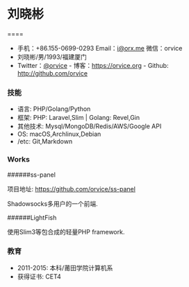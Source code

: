 # 刘晓彬 
====
  

 - 手机：+86.155-0699-0293 Email：i@orx.me  微信：orvice  
 - 刘晓彬/男/1993/福建厦门 
 - Twitter：[@orvice](https://twitter.com/orvice)  - 博客：https://orvice.org  - Github: http://github.com/orvice
 
### 技能

* 语言: PHP/Golang/Python 
* 框架: PHP: Laravel,Slim | Golang: Revel,Gin
* 其他技术: Mysql/MongoDB/Redis/AWS/Google API
* OS: macOS,Archlinux,Debian
* /etc: Git,Markdown  

### Works 

######ss-panel

项目地址: https://github.com/orvice/ss-panel

Shadowsocks多用户的一个前端.


######LightFish

使用Slim3等包合成的轻量PHP framework.

 

### 教育

 - 2011-2015: 本科/莆田学院计算机系 
 - 获得证书: CET4


